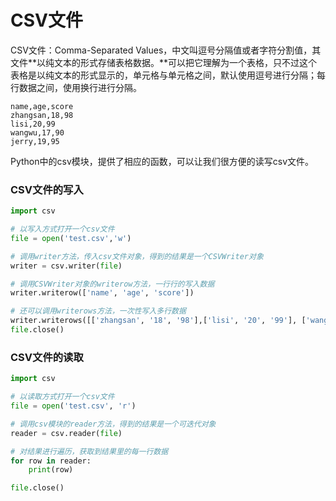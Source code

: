 # CSV文件



CSV文件：Comma-Separated Values，中文叫逗号分隔值或者字符分割值，其文件**以纯文本的形式存储表格数据。**可以把它理解为一个表格，只不过这个表格是以纯文本的形式显示的，单元格与单元格之间，默认使用逗号进行分隔；每行数据之间，使用换行进行分隔。

```
name,age,score
zhangsan,18,98
lisi,20,99
wangwu,17,90
jerry,19,95
```



Python中的csv模块，提供了相应的函数，可以让我们很方便的读写csv文件。

### CSV文件的写入

```python
import csv

# 以写入方式打开一个csv文件
file = open('test.csv','w')

# 调用writer方法，传入csv文件对象，得到的结果是一个CSVWriter对象
writer = csv.writer(file)

# 调用CSVWriter对象的writerow方法，一行行的写入数据
writer.writerow(['name', 'age', 'score'])

# 还可以调用writerows方法，一次性写入多行数据
writer.writerows([['zhangsan', '18', '98'],['lisi', '20', '99'], ['wangwu', '17', '90'], ['jerry', '19', '95']])
file.close()
```



### CSV文件的读取

```python
import csv

# 以读取方式打开一个csv文件
file = open('test.csv', 'r')

# 调用csv模块的reader方法，得到的结果是一个可迭代对象
reader = csv.reader(file)

# 对结果进行遍历，获取到结果里的每一行数据
for row in reader:
    print(row)

file.close()
```



